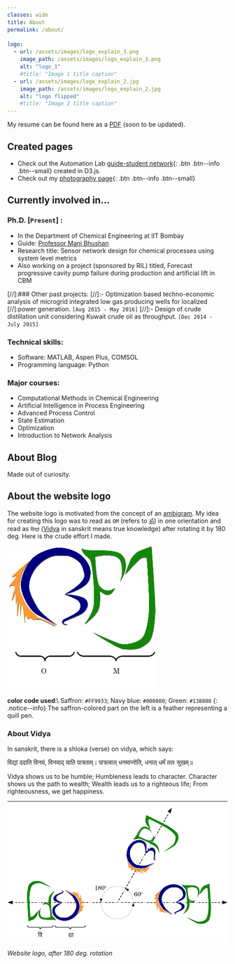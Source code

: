 ```yaml
---
classes: wide
title: About
permalink: /about/

logo:
  - url: /assets/images/logo_explain_3.png
    image_path: /assets/images/logo_explain_3.png
    alt: "logo_1"
    #title: "Image 1 title caption"
  - url: /assets/images/logo_explain_2.jpg
    image_path: /assets/images/logo_explain_2.jpg
    alt: "logo flipped"
    #title: "Image 2 title caption"
---
```

My resume can be found here as a [PDF](#) (soon to be updated).

## Created pages
- Check out the Automation Lab [guide-student network](/automationlab-network/){: .btn .btn--info .btn--small} created in D3.js.
- Check out my [photography page](/photography/){: .btn .btn--info .btn--small}

## Currently involved in...

### Ph.D. [`Present`] :
- In the Department of Chemical Engineering at IIT Bombay 
- Guide: [Professor Mani Bhushan](https://www.che.iitb.ac.in/faculty/mani-bhushan)
- Research title: Sensor network design for chemical processes using system level metrics
- Also working on a project (sponsored by RIL) titled, Forecast progressive cavity pump failure during production and artificial lift in CBM

[//]:### Other past projects:
[//]:- Optimization based techno-economic analysis of microgrid integrated low gas producing wells for localized [//]:power generation. `[Aug 2015 - May 2016]`
[//]:- Design of crude distillation unit considering Kuwait crude oil as throughput. `[Dec 2014 - July 2015]`

### Technical skills:
- Software: MATLAB, Aspen Plus, COMSOL
- Programming language: Python

### Major courses:
- Computational Methods in Chemical Engineering
- Artificial Intelligence in Process Engineering
- Advanced Process Control
- State Estimation
- Optimization
- Introduction to Network Analysis

## About Blog
Made out of curiosity.

## About the website logo
The website logo is motivated from the concept of an [ambigram](https://en.wikipedia.org/wiki/Ambigram). My idea for creating this logo was to read as `OM` (refers to [ॐ](https://en.wikipedia.org/wiki/Om)) in one orientation and read as `विद्या` ([Vidya](https://en.wikipedia.org/wiki/Vidya_(philosophy)) in sanskrit means true knowledge) after rotating it by 180 deg. Here is the crude effort I made.

![Website logo](/assets/images/logo_v1.png "Website logo")

**color code used**:\\
Saffron: `#FF9933`; Navy blue: `#000080`; Green: `#138808`
{: .notice--info}
The saffron-colored part on the left is a feather representing a quill pen.
### About Vidya
In sanskrit, there is a shloka (verse) on vidya, which says:

विद्यां ददाति विनयं,
विनयाद् याति पात्रताम्।
पात्रत्वात् धनमाप्नोति,
धनात् धर्मं ततः सुखम्॥

Vidya shows us to be humble; Humbleness leads to character. Character shows us the path to wealth; Wealth leads us to a righteous life;  From righteousness, we get happiness.

---
![Website logo, horizontally flipped](/assets/images/logo_v2.png "Website logo, horizontally flipped")

*Website logo, after 180 deg. rotation*
